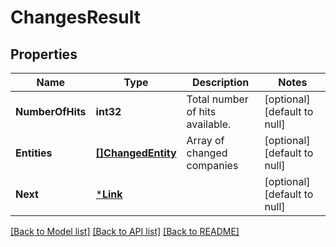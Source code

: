 # ChangesResult

## Properties
Name | Type | Description | Notes
------------ | ------------- | ------------- | -------------
**NumberOfHits** | **int32** | Total number of hits available. | [optional] [default to null]
**Entities** | [**[]ChangedEntity**](ChangedEntity.md) | Array of changed companies | [optional] [default to null]
**Next** | [***Link**](Link.md) |  | [optional] [default to null]

[[Back to Model list]](../README.md#documentation-for-models) [[Back to API list]](../README.md#documentation-for-api-endpoints) [[Back to README]](../README.md)

